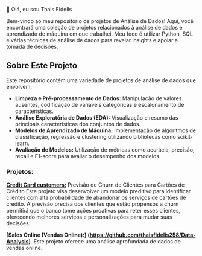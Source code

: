 👋 Olá, eu sou Thais Fidelis 

Bem-vindo ao meu repositório de projetos de Análise de Dados! Aqui, você encontrará uma coleção de projetos relacionados à análise de dados e aprendizado de máquina em que trabalhei. Meu foco é utilizar Python, SQL e várias técnicas de análise de dados para revelar insights e apoiar a tomada de decisões.

## Sobre Este Projeto

Este repositório contém uma variedade de projetos de análise de dados que envolvem:

- **Limpeza e Pré-processamento de Dados:** Manipulação de valores ausentes, codificação de variáveis categóricas e escalonamento de características.
- **Análise Exploratória de Dados (EDA):** Visualização e resumo das principais características dos conjuntos de dados.
- **Modelos de Aprendizado de Máquina:** Implementação de algoritmos de classificação, regressão e clustering utilizando bibliotecas como scikit-learn.
- **Avaliação de Modelos:** Utilização de métricas como acurácia, precisão, recall e F1-score para avaliar o desempenho dos modelos.

### Projetos:

**[Credit Card customers:](https://github.com/thaisfidelis258/Credit-Card-customers-Predict-)** 
Previsão de Churn de Clientes para Cartões de Crédito Este projeto visa desenvolver um modelo preditivo para identificar clientes com alta probabilidade de abandonar os serviços de cartões de crédito. A previsão precisa dos clientes que estão propensos a churn permitirá que o banco tome ações proativas para reter esses clientes, oferecendo melhores serviços e personalizações para mudar suas decisões.


**[Sales Online (Vendas Online):] (https://github.com/thaisfidelis258/Data-Analysis)**. 
Este projeto oferece uma análise aprofundada de dados de vendas online.



